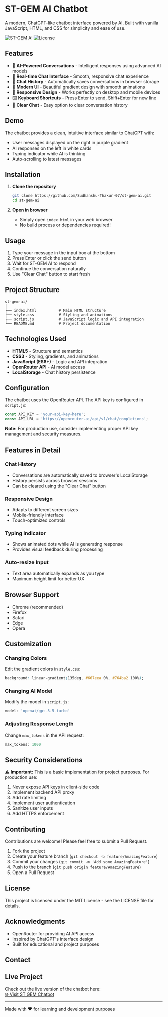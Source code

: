 # ST-GEM AI Chatbot

A modern, ChatGPT-like chatbot interface powered by AI. Built with vanilla JavaScript, HTML, and CSS for simplicity and ease of use.

![ST-GEM AI](https://img.shields.io/badge/ST--GEM-AI-blue)
![License](https://img.shields.io/badge/license-MIT-green)

## Features

- 🤖 **AI-Powered Conversations** - Intelligent responses using advanced AI models
- 💬 **Real-time Chat Interface** - Smooth, responsive chat experience
- 💾 **Chat History** - Automatically saves conversations in browser storage
- 🎨 **Modern UI** - Beautiful gradient design with smooth animations
- 📱 **Responsive Design** - Works perfectly on desktop and mobile devices
- ⌨️ **Keyboard Shortcuts** - Press Enter to send, Shift+Enter for new line
- 🧹 **Clear Chat** - Easy option to clear conversation history

## Demo

The chatbot provides a clean, intuitive interface similar to ChatGPT with:
- User messages displayed on the right in purple gradient
- AI responses on the left in white cards
- Typing indicator while AI is thinking
- Auto-scrolling to latest messages

## Installation

1. **Clone the repository**
   ```bash
   git clone https://github.com/Sudhanshu-Thakur-07/st-gem-ai.git
   cd st-gem-ai
   ```

2. **Open in browser**
   - Simply open `index.html` in your web browser
   - No build process or dependencies required!

## Usage

1. Type your message in the input box at the bottom
2. Press Enter or click the send button
3. Wait for ST-GEM AI to respond
4. Continue the conversation naturally
5. Use "Clear Chat" button to start fresh

## Project Structure

```
st-gem-ai/
│
├── index.html          # Main HTML structure
├── style.css           # Styling and animations
├── script.js           # JavaScript logic and API integration
└── README.md           # Project documentation
```

## Technologies Used

- **HTML5** - Structure and semantics
- **CSS3** - Styling, gradients, and animations
- **JavaScript (ES6+)** - Logic and API integration
- **OpenRouter API** - AI model access
- **LocalStorage** - Chat history persistence

## Configuration

The chatbot uses the OpenRouter API. The API key is configured in `script.js`:

```javascript
const API_KEY = 'your-api-key-here';
const API_URL = 'https://openrouter.ai/api/v1/chat/completions';
```

**Note:** For production use, consider implementing proper API key management and security measures.

## Features in Detail

### Chat History
- Conversations are automatically saved to browser's LocalStorage
- History persists across browser sessions
- Can be cleared using the "Clear Chat" button

### Responsive Design
- Adapts to different screen sizes
- Mobile-friendly interface
- Touch-optimized controls

### Typing Indicator
- Shows animated dots while AI is generating response
- Provides visual feedback during processing

### Auto-resize Input
- Text area automatically expands as you type
- Maximum height limit for better UX

## Browser Support

- Chrome (recommended)
- Firefox
- Safari
- Edge
- Opera

## Customization

### Changing Colors
Edit the gradient colors in `style.css`:
```css
background: linear-gradient(135deg, #667eea 0%, #764ba2 100%);
```

### Changing AI Model
Modify the model in `script.js`:
```javascript
model: 'openai/gpt-3.5-turbo'
```

### Adjusting Response Length
Change `max_tokens` in the API request:
```javascript
max_tokens: 1000
```

## Security Considerations

⚠️ **Important:** This is a basic implementation for project purposes. For production use:

1. Never expose API keys in client-side code
2. Implement backend API proxy
3. Add rate limiting
4. Implement user authentication
5. Sanitize user inputs
6. Add HTTPS enforcement

## Contributing

Contributions are welcome! Please feel free to submit a Pull Request.

1. Fork the project
2. Create your feature branch (`git checkout -b feature/AmazingFeature`)
3. Commit your changes (`git commit -m 'Add some AmazingFeature'`)
4. Push to the branch (`git push origin feature/AmazingFeature`)
5. Open a Pull Request

## License

This project is licensed under the MIT License - see the LICENSE file for details.

## Acknowledgments

- OpenRouter for providing AI API access
- Inspired by ChatGPT's interface design
- Built for educational and project purposes

## Contact

## Live Project

Check out the live version of the chatbot here:  
[🌐 Visit ST GEM Chatbot](https://st-gem-chatbot.netlify.app)

---

Made with ❤️ for learning and development purposes
